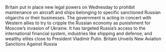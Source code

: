 Britain put in place new legal powers on Wednesday to prohibit maintenance on aircraft and ships belonging to specific sanctioned Russian oligarchs or their businesses.
The government is acting in concert with Western allies to try to cripple the Russian economy as punishment for Moscow’s invasion of Ukraine. It has targeted Russia’s access to the international financial system, industries like shipping and defense, and wealthy elites close to President Vladimir Putin.
Britain Unveils New Aviation Sanctions Against Russia